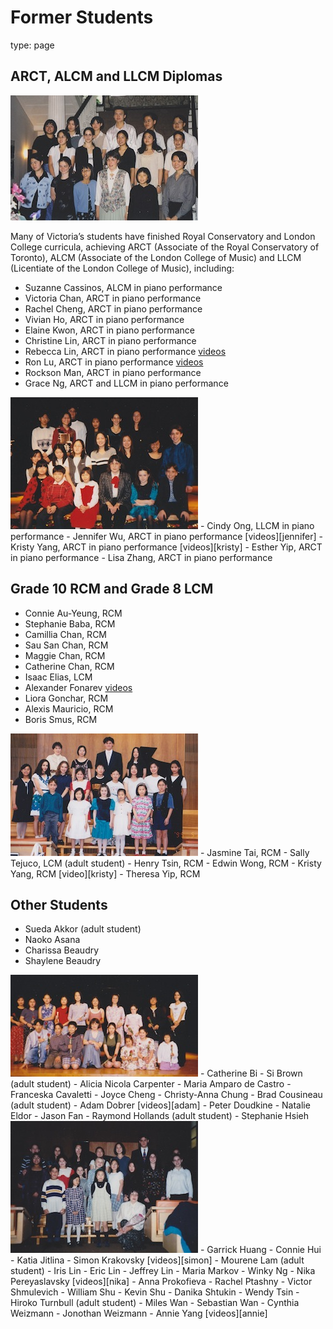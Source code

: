 Former Students
===============
type: page

## ARCT, ALCM and LLCM Diplomas

<img src="1997.jpg" class="alignright"/>

Many of Victoria’s students have finished Royal Conservatory and London
College curricula, achieving ARCT (Associate of the Royal Conservatory
of Toronto), ALCM (Associate of the London College of Music) and LLCM
(Licentiate of the London College of Music), including:

- Suzanne Cassinos, ALCM in piano performance
- Victoria Chan, ARCT in piano performance
- Rachel Cheng, ARCT in piano performance
- Vivian Ho, ARCT in piano performance
- Elaine Kwon, ARCT in piano performance
- Christine Lin, ARCT in piano performance
- Rebecca Lin, ARCT in piano performance [videos][rebecca]
- Ron Lu, ARCT in piano performance [videos][ron]
- Rockson Man, ARCT in piano performance
- Grace Ng, ARCT and LLCM in piano performance
<img src="1996.jpg" class="alignright"/>
- Cindy Ong, LLCM in piano performance
- Jennifer Wu, ARCT in piano performance [videos][jennifer]
- Kristy Yang, ARCT in piano performance [videos][kristy]
- Esther Yip, ARCT in piano performance
- Lisa Zhang, ARCT in piano performance

[ron]: https://www.youtube.com/results?search_sort=video_date_uploaded&filters=%40victoriasmusstudents&search_query=%22Ron%20Lu%22
[rebecca]: https://www.youtube.com/results?search_sort=video_date_uploaded&filters=%40victoriasmusstudents&search_query=%22Rebecca%20Lin%22
[jennifer]: https://www.youtube.com/results?search_sort=video_date_uploaded&filters=%40victoriasmusstudents&search_query=%22Jennifer%20Wu%22
[kristy]: https://www.youtube.com/results?search_sort=video_date_uploaded&filters=%40victoriasmusstudents&search_query=%22Kristy%20Yang%22


## Grade 10 RCM and Grade 8 LCM

- Connie Au-Yeung, RCM
- Stephanie Baba, RCM
- Camillia Chan, RCM
- Sau San Chan, RCM
- Maggie Chan, RCM
- Catherine Chan, RCM
- Isaac Elias, LCM
- Alexander Fonarev [videos][alexander]
- Liora Gonchar, RCM
- Alexis Mauricio, RCM
- Boris Smus, RCM
<img src="1995.jpg" class="alignright"/>
- Jasmine Tai, RCM
- Sally Tejuco, LCM (adult student)
- Henry Tsin, RCM
- Edwin Wong, RCM
- Kristy Yang, RCM [video][kristy]
- Theresa Yip, RCM

[alexander]: https://www.youtube.com/results?search_sort=video_date_uploaded&filters=%40victoriasmusstudents&search_query=%22Alexander%20Fonarev%22
[kristy]: https://www.youtube.com/results?search_sort=video_date_uploaded&filters=%40victoriasmusstudents&search_query=%22Kristy%20Yang%22

## Other Students

- Sueda Akkor (adult student)
- Naoko Asana
- Charissa Beaudry
- Shaylene Beaudry
<img src="1994.jpg" class="alignright"/>
- Catherine Bi
- Si Brown (adult student)
- Alicia Nicola Carpenter
- Maria Amparo de Castro
- Franceska Cavaletti
- Joyce Cheng
- Christy-Anna Chung
- Brad Cousineau (adult student)
- Adam Dobrer [videos][adam]
- Peter Doudkine
- Natalie Eldor
- Jason Fan
- Raymond Hollands (adult student)
- Stephanie Hsieh
<img src="1993.jpg" class="alignright"/>
- Garrick Huang
- Connie Hui
- Katia Jitlina
- Simon Krakovsky [videos][simon]
- Mourene Lam (adult student)
- Iris Lin
- Eric Lin
- Jeffrey Lin
- Maria Markov
- Winky Ng
- Nika Pereyaslavsky [videos][nika]
- Anna Prokofieva
- Rachel Ptashny
- Victor Shmulevich
- William Shu
- Kevin Shu
- Danika Shtukin
- Wendy Tsin
- Hiroko Turnbull (adult student)
- Miles Wan
- Sebastian Wan
- Cynthia Weizmann
- Jonothan Weizmann
- Annie Yang [videos][annie]

[adam]: http://www.youtube.com/watch?v=hhAQ1fscXz0
[nika]: https://www.youtube.com/results?search_sort=video_date_uploaded&filters=%40victoriasmusstudents&search_query=%22Nika%20Pereyaslavsky%22
[annie]: https://www.youtube.com/results?search_sort=video_date_uploaded&filters=%40victoriasmusstudents&search_query=%22Annie%20Yang%22
[simon]: https://www.youtube.com/results?search_sort=video_date_uploaded&filters=%40victoriasmusstudents&search_query=%22Simon%20Krakovsky%22

